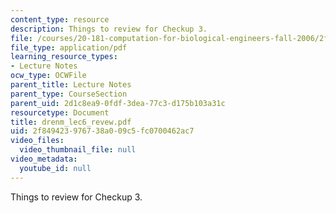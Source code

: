 ```yaml
---
content_type: resource
description: Things to review for Checkup 3.
file: /courses/20-181-computation-for-biological-engineers-fall-2006/2f849423976738a009c5fc0700462ac7_drenm_lec6_revew.pdf
file_type: application/pdf
learning_resource_types:
- Lecture Notes
ocw_type: OCWFile
parent_title: Lecture Notes
parent_type: CourseSection
parent_uid: 2d1c8ea9-0fdf-3dea-77c3-d175b103a31c
resourcetype: Document
title: drenm_lec6_revew.pdf
uid: 2f849423-9767-38a0-09c5-fc0700462ac7
video_files:
  video_thumbnail_file: null
video_metadata:
  youtube_id: null
---
```

Things to review for Checkup 3.

